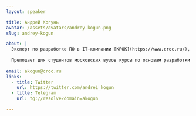 ```yaml
---
layout: speaker

title: Андрей Когунь
avatar: /assets/avatars/andrey-kogun.png
slug: andrey-kogun

about: |
  Эксперт по разработке ПО в IT-компании [КРОК](https://www.croc.ru/), более 15 лет в IT. За свою карьеру принял участие в большом количестве проектов по заказной разработке, в основном систем электронного документооборота и автоматизации бизнес-процессов для ряда крупных российских компаний в роли ведущего разработчика и архитектора.
  
  Преподает для студентов московских вузов курсы по основам разработки с применением Java-технологий. Разрабатывает и проводит тренинги повышения квалификации для практикующих разработчиков. Организатор и лидер московского сообщества Java-разработчиков [jug.msk.ru](jug.msk.ru). Кроме организации встреч сообщества в Москве, занимается организацией и развитием региональных сообществ разработчиков.
  
email: akogun@croc.ru
links:
  - title: Twitter
    url: https://twitter.com/andrei_kogun
  - title: Telegram
    url: tg://resolve?domain=akogun

---
```


